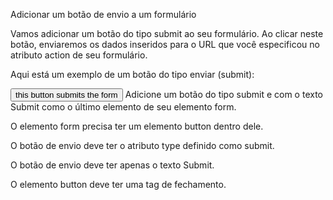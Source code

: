 Adicionar um botão de envio a um formulário

Vamos adicionar um botão do tipo submit ao seu formulário. Ao clicar neste botão, enviaremos os dados inseridos para o URL que você especificou no atributo action de seu formulário.

Aqui está um exemplo de um botão do tipo enviar (submit):

<button type="submit">this button submits the form</button>
Adicione um botão do tipo submit e com o texto Submit como o último elemento de seu elemento form.

O elemento form precisa ter um elemento button dentro dele.

O botão de envio deve ter o atributo type definido como submit.

O botão de envio deve ter apenas o texto Submit.

O elemento button deve ter uma tag de fechamento.